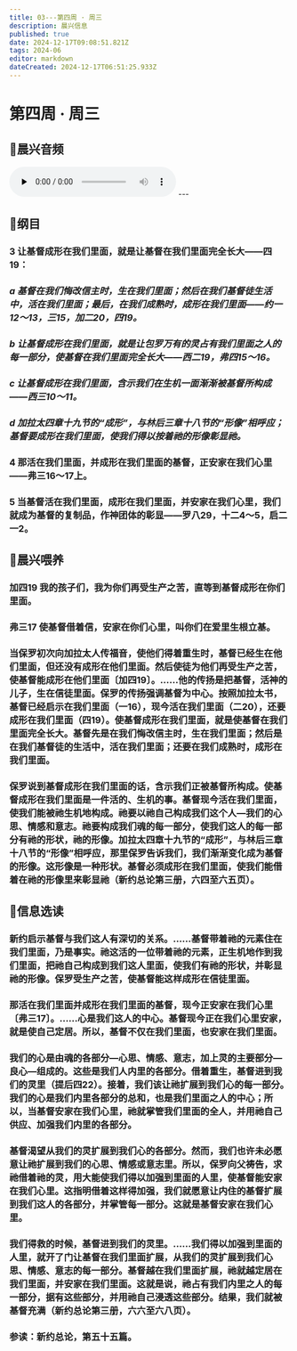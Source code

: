 ```yaml
---
title: 03---第四周 · 周三
description: 晨兴信息
published: true
date: 2024-12-17T09:08:51.821Z
tags: 2024-06
editor: markdown
dateCreated: 2024-12-17T06:51:25.933Z
---
```


# 第四周 · 周三

## 🎵晨兴音频
<audio id="audio" controls="" preload="none">
      <source id="mp3" src="/2024-06/week4/week4day3.mp3">
</audio>
---

## 📖纲目

### 3    让基督成形在我们里面，就是让基督在我们里面完全长大——四19：

### *a    基督在我们悔改信主时，生在我们里面；然后在我们基督徒生活中，活在我们里面；最后，在我们成熟时，成形在我们里面——约一12～13，三15，加二20，四19。*

### *b    让基督成形在我们里面，就是让包罗万有的灵占有我们里面之人的每一部分，使基督在我们里面完全长大——西二19，弗四15～16。*

### *c    让基督成形在我们里面，含示我们在生机一面渐渐被基督所构成——西三10～11。*

### *d    加拉太四章十九节的“成形”，与林后三章十八节的“形像”相呼应；基督要成形在我们里面，使我们得以按着祂的形像彰显祂。*

### 4    那活在我们里面，并成形在我们里面的基督，正安家在我们心里——弗三16～17上。

### 5    当基督活在我们里面，成形在我们里面，并安家在我们心里，我们就成为基督的复制品，作神团体的彰显——罗八29，十二4～5，启二一2。

## 📖晨兴喂养

### 加四19    我的孩子们，我为你们再受生产之苦，直等到基督成形在你们里面。

### 弗三17    使基督借着信，安家在你们心里，叫你们在爱里生根立基。

### 当保罗初次向加拉太人传福音，使他们得着重生时，基督已经生在他们里面，但还没有成形在他们里面。然后使徒为他们再受生产之苦，使基督能成形在他们里面〔加四19〕。……他的传扬是把基督，活神的儿子，生在信徒里面。保罗的传扬强调基督为中心。按照加拉太书，基督已经启示在我们里面（一16），现今活在我们里面（二20），还要成形在我们里面（四19）。使基督成形在我们里面，就是使基督在我们里面完全长大。基督先是在我们悔改信主时，生在我们里面；然后是在我们基督徒的生活中，活在我们里面；还要在我们成熟时，成形在我们里面。

### 保罗说到基督成形在我们里面的话，含示我们正被基督所构成。使基督成形在我们里面是一件活的、生机的事。基督现今活在我们里面，使我们能被祂生机地构成。祂要以祂自己构成我们这个人—我们的心思、情感和意志。祂要构成我们魂的每一部分，使我们这人的每一部分有祂的形状，祂的形像。加拉太四章十九节的“成形”，与林后三章十八节的“形像”相呼应，那里保罗告诉我们，我们渐渐变化成为基督的形像。这形像是一种形状。基督必须成形在我们里面，使我们能借着在祂的形像里来彰显祂（新约总论第三册，六四至六五页）。

## 📖信息选读

### 新约启示基督与我们这人有深切的关系。……基督带着祂的元素住在我们里面，乃是事实。祂这活的一位带着祂的元素，正生机地作到我们里面，把祂自己构成到我们这人里面，使我们有祂的形状，并彰显祂的形像。保罗受生产之苦，使基督能这样成形在信徒里面。

### 那活在我们里面并成形在我们里面的基督，现今正安家在我们心里〔弗三17〕。……心是我们这人的中心。基督现今正在我们心里安家，就是使自己定居。所以，基督不仅在我们里面，也安家在我们里面。

### 我们的心是由魂的各部分—心思、情感、意志，加上灵的主要部分—良心—组成的。这些是我们人内里的各部分。借着重生，基督进到我们的灵里（提后四22）。接着，我们该让祂扩展到我们心的每一部分。我们的心是我们内里各部分的总和，也是我们里面之人的中心；所以，当基督安家在我们心里，祂就掌管我们里面的全人，并用祂自己供应、加强我们内里的各部分。

### 基督渴望从我们的灵扩展到我们心的各部分。然而，我们也许未必愿意让祂扩展到我们的心思、情感或意志里。所以，保罗向父祷告，求祂借着祂的灵，用大能使我们得以加强到里面的人里，使基督能安家在我们心里。这指明借着这样得加强，我们就愿意让内住的基督扩展到我们这人的各部分，并掌管每一部分。这就是基督安家在我们心里。

### 我们得救的时候，基督进到我们的灵里。……我们得以加强到里面的人里，就开了门让基督在我们里面扩展，从我们的灵扩展到我们心思、情感、意志的每一部分。基督越在我们里面扩展，祂就越定居在我们里面，并安家在我们里面。这就是说，祂占有我们内里之人的每一部分，据有这些部分，并用祂自己浸透这些部分。结果，我们就被基督充满（新约总论第三册，六六至六八页）。

### 参读：新约总论，第五十五篇。
<!-- Google tag (gtag.js) -->
<script async src="https://www.googletagmanager.com/gtag/js?id=G-1P8709Z16T"></script>
<script>
  window.dataLayer = window.dataLayer || [];
  function gtag(){dataLayer.push(arguments);}
  gtag('js', new Date());

  gtag('config', 'G-1P8709Z16T');
</script>